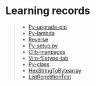 # Learning records

> - [Py-upgrade-pip](https://nbviewer.jupyter.org/github/openxzx/learn-record/blob/master/files/py-upgrade-pip.ipynb)
> - [Py-lambda](https://nbviewer.jupyter.org/github/openxzx/learn-record/blob/master/files/py-lambda.ipynb)
> - [Reverse](https://nbviewer.jupyter.org/github/openxzx/learn-record/blob/master/files/reverse.ipynb)
> - [Py-setup.py](https://nbviewer.jupyter.org/github/openxzx/learn-record/blob/master/files/py-setup.ipynb)
> - [Clib-manpages](https://nbviewer.jupyter.org/github/openxzx/learn-record/blob/master/files/clib-manpages.ipynb)
> - [Vim-filetype-tab](https://nbviewer.jupyter.org/github/openxzx/learn-record/blob/master/files/vim-filetype-tab.ipynb)
> - [Py-class](https://nbviewer.jupyter.org/github/openxzx/learn-record/blob/master/files/py-class.ipynb)
> - [HexStringToBytearray](https://nbviewer.jupyter.org/github/openxzx/learn-record/blob/master/files/HexStringToBytearray.ipynb)
> - [ListRepetitionTest](https://nbviewer.jupyter.org/github/openxzx/learn-record/blob/master/files/list-repetition-test.ipynb)
